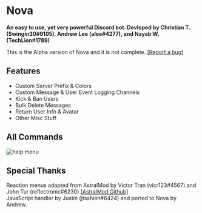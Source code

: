 # Nova
<b>An easy to use, yet very powerful Discord bot.
Devloped by Christian T. (Swingin30#9105), Andrew Lee (alee#4277), and Nayab W. (TechLion#1789)</b>

This is the Alpha version of Nova and it is not complete. <a href="https://github.com/software-elevated/Nova/issues">[Report a bug]</a>

## Features
- Custom Server Prefix & Colors
- Custom Message & User Event Logging Channels
- Kick & Ban Users
- Bulk Delete Messages
- Return User Info & Avatar
- Other Misc Stuff

## All Commands
<img src="https://cdn.discordapp.com/attachments/576821047727357959/581672521129132042/unknown.png" alt="help menu">

## Special Thanks
Reaction menus adapted from AstralMod by Victor Tran (vicr123#4567) and John Tur (reflectronic#6230) <a href="https://github.com/vicr123/AstralMod">[AstralMod Github]</a>
<br>JavaScript handler by Justin (jtsshieh#6424) and ported to Nova by Andrew.
